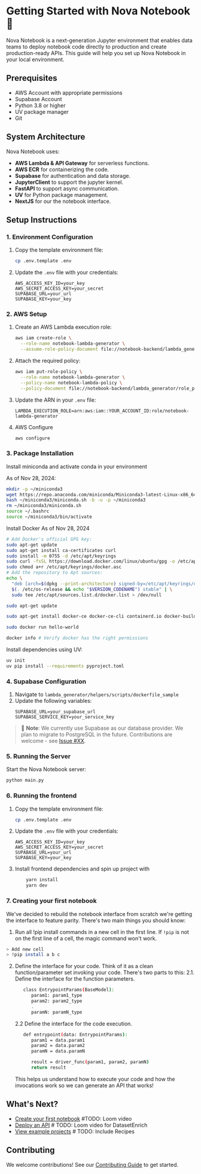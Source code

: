 # Getting Started with Nova Notebook 🚀

Nova Notebook is a next-generation Jupyter environment that enables data teams to deploy notebook code directly to production and create production-ready APIs. This guide will help you set up Nova Notebook in your local environment.

## Prerequisites

- AWS Account with appropriate permissions
- Supabase Account
- Python 3.8 or higher
- UV package manager
- Git

## System Architecture

Nova Notebook uses:
- **AWS Lambda & API Gateway** for serverless functions.
- **AWS ECR** for containerizing the code.
- **Supabase** for authentication and data storage.
- **JupyterClient** to support the jupyter kernel.
- **FastAPI** to support async communication.
- **UV** for Python package management.
- **NextJS** for our the notebook interface.

## Setup Instructions

### 1. Environment Configuration

1. Copy the template environment file:
   ```bash
   cp .env.template .env
   ```

2. Update the `.env` file with your credentials:
   ```plaintext
   AWS_ACCESS_KEY_ID=your_key
   AWS_SECRET_ACCESS_KEY=your_secret
   SUPABASE_URL=your_url
   SUPABASE_KEY=your_key
   ```

### 2. AWS Setup

1. Create an AWS Lambda execution role:
   ```bash
   aws iam create-role \
     --role-name notebook-lambda-generator \
     --assume-role-policy-document file://notebook-backend/lambda_generator/trust_policy.json
   ```

2. Attach the required policy:
   ```bash
   aws iam put-role-policy \
     --role-name notebook-lambda-generator \
     --policy-name notebook-lambda-policy \
     --policy-document file://notebook-backend/lambda_generator/role_policy.json
   ```

3. Update the ARN in your `.env` file:
   ```plaintext
   LAMBDA_EXECUTION_ROLE=arn:aws:iam::YOUR_ACCOUNT_ID:role/notebook-lambda-generator
   ```

4. AWS Configure 
   ```bash
   aws configure
   ```

### 3. Package Installation

Install miniconda and activate conda in your environment

As of Nov 28, 2024:
```bash
mkdir -p ~/miniconda3
wget https://repo.anaconda.com/miniconda/Miniconda3-latest-Linux-x86_64.sh -O ~/miniconda3/miniconda.sh
bash ~/miniconda3/miniconda.sh -b -u -p ~/miniconda3
rm ~/miniconda3/miniconda.sh
source ~/.bashrc
source ~/miniconda3/bin/activate
```

Install Docker
As of Nov 28, 2024
```bash
# Add Docker's official GPG key:
sudo apt-get update
sudo apt-get install ca-certificates curl
sudo install -m 0755 -d /etc/apt/keyrings
sudo curl -fsSL https://download.docker.com/linux/ubuntu/gpg -o /etc/apt/keyrings/docker.asc
sudo chmod a+r /etc/apt/keyrings/docker.asc
# Add the repository to Apt sources:
echo \
  "deb [arch=$(dpkg --print-architecture) signed-by=/etc/apt/keyrings/docker.asc] https://download.docker.com/linux/ubuntu \
  $(. /etc/os-release && echo "$VERSION_CODENAME") stable" | \
  sudo tee /etc/apt/sources.list.d/docker.list > /dev/null

sudo apt-get update

sudo apt-get install docker-ce docker-ce-cli containerd.io docker-buildx-plugin docker-compose-plugin

sudo docker run hello-world

docker info # Verify docker has the right permissions
```

Install dependencies using UV:
```bash
uv init
uv pip install --requirements pyproject.toml
```

### 4. Supabase Configuration

1. Navigate to `lambda_generator/helpers/scripts/dockerfile_sample`
2. Update the following variables:
   ```plaintext
   SUPABASE_URL=your_supabase_url
   SUPABASE_SERVICE_KEY=your_service_key
   ```

> 📝 **Note**: We currently use Supabase as our database provider. We plan to migrate to PostgreSQL in the future. Contributions are welcome - see [Issue #XX](link-to-issue).

### 5. Running the Server

Start the Nova Notebook server:
```bash
python main.py
```

### 6. Running the frontend

1. Copy the template environment file:
   ```bash
   cp .env.template .env
   ```

2. Update the `.env` file with your credentials:
   ```plaintext
   AWS_ACCESS_KEY_ID=your_key
   AWS_SECRET_ACCESS_KEY=your_secret
   SUPABASE_URL=your_url
   SUPABASE_KEY=your_key
   ```

3. Install frontend dependencies and spin up project with
    ```bash
        yarn install
        yarn dev
    ```

### 7. Creating your first notebook

We've decided to rebuild the notebook interface from scratch we're getting the interface to feature parity. There's two main things you should know:

1. Run all !pip install commands in a new cell in the first line. If `!pip` is not on the first line of a cell, the magic command won't work.

```bash
> Add new cell
> !pip install a b c
```

2. Define the interface for your code. Think of it as a clean function/parameter set invoking your code. There's two parts to this:
   2.1. Define the interface for the function parameters.
   
   ```bash
      class EntrypointParams(BaseModel):
         param1: param1_type
         param2: param2_type
         .
         paramN: paramN_type
   ```

   2.2 Define the interface for the code execution.
   
   ```bash
      def entrypoint(data: EntrypointParams):
         param1 = data.param1
         param2 = data.param2
         paramN = data.paramN

         result = driver_func(param1, param2, paramN)
         return result
   ```

   This helps us understand how to execute your code and how the invocations work so we can generate an API that works!


## What's Next?

- [Create your first notebook](link-to-docs) #TODO: Loom video
- [Deploy an API](link-to-docs) # TODO: Loom video for DatasetEnrich
- [View example projects](link-to-docs) # TODO: Include Recipes

## Contributing

We welcome contributions! See our [Contributing Guide](link-to-contributing) to get started.